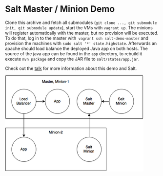 # Salt Master / Minion Demo

Clone this archive and fetch all submodules (`git clone ..., git submodule init, git submodule update`), start the VMs with `vagrant up`. The minions will register automatically with the master, but no provision will be executed. To do that, log in to the master with` vagrant ssh salt-demo-master` and provision the machines with `sudo salt '*' state.highstate`. Afterwards an apache should load balance the deployed Java app on both hosts. The source of the java app can be found in the `app` directory, to rebuild it execute `mvn package` and copy the JAR file to `salt/states/app.jar`.

Check out the [talk](https://der-tale.github.io/salt-introduction-talk) for more information about this demo and Salt.

![](salt-demo.png)
